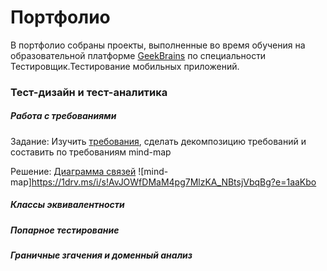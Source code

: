 # Портфолио 

В портфолио собраны проекты, выполненные во время обучения на образовательной платформе [GeekBrains](https://gb.ru/) по специальности Тестировщик.Тестирование мобильных приложений.

### Тест-дизайн и тест-аналитика
##### Работа с требованиями 
 Задание: Изучить [требования](https://docs.google.com/document/d/1qDu7Z0OdmZsVSSC-Hvw_L3s0YKTT8d3t4jy6b8q7v5A/edit?usp=sharing), сделать декомпозицию требований и составить по требованиям mind-map
 
 Решение: [Диаграмма связей](https://drive.google.com/file/d/1ARHVwp8BCZtIBhC7TpPxgY9HuisFFEwT/view?usp=sharing)
 ![mind-map]https://1drv.ms/i/s!AvJOWfDMaM4pg7MlzKA_NBtsjVbqBg?e=1aaKbo
 
 
##### Классы эквивалентности

##### Попарное тестирование

##### Граничные згачения и доменный анализ
